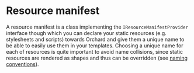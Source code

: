 # Resource manifest



A resource manifest is a class implementing the `IResourceManifestProvider` interface though which you can declare your static resources (e.g. stylesheets and scripts) towards Orchard and give them a unique name to be able to easily use them in your templates. Choosing a unique name for each of resources is quite important to avoid name collisions, since static resources are rendered as shapes and thus can be overridden (see [naming conventions](../DevelopmentGuidelines/NamingConventions)).